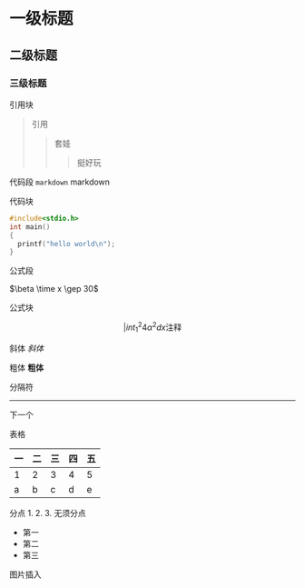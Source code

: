# 一级标题
## 二级标题
### 三级标题

引用块
>引用
>>套娃
>>>挺好玩

代码段
`markdown` markdown

代码块
```c
#include<stdio.h>
int main()
{
  printf("hello world\n");
}
```

公式段

$\beta \time x \gep 30$

公式块

$$
|int_{1}^{2}{4\alpha^2}dx\text{注释}
$$

斜体
*斜体*

粗体
**粗体**

分隔符

---

下一个

表格

|一|二|三|四|五|
|-|-|-|-|-|
|1|2|3|4|5|
|a|b|c|d|e|

分点
1.
2.
3.
无须分点
- 第一
- 第二
- 第三

图片插入
<ing src="猫咪.">

  

